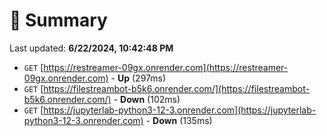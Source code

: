 # 📖 Summary
Last updated: **6/22/2024, 10:42:48 PM**

- `GET` [https://restreamer-09gx.onrender.com](https://restreamer-09gx.onrender.com) - **Up** (297ms)
- `GET` [https://filestreambot-b5k6.onrender.com/](https://filestreambot-b5k6.onrender.com/) - **Down** (102ms)
- `GET` [https://jupyterlab-python3-12-3.onrender.com](https://jupyterlab-python3-12-3.onrender.com) - **Down** (135ms)
